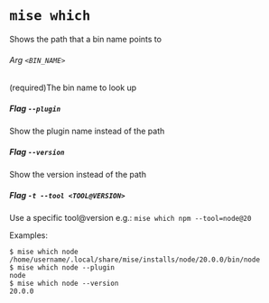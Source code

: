 # `mise which`

Shows the path that a bin name points to

###### Arg `<BIN_NAME>`

(required)The bin name to look up

##### Flag `--plugin`

Show the plugin name instead of the path

##### Flag `--version`

Show the version instead of the path

##### Flag `-t --tool <TOOL@VERSION>`

Use a specific tool@version
e.g.: `mise which npm --tool=node@20`

Examples:

    $ mise which node
    /home/username/.local/share/mise/installs/node/20.0.0/bin/node
    $ mise which node --plugin
    node
    $ mise which node --version
    20.0.0
